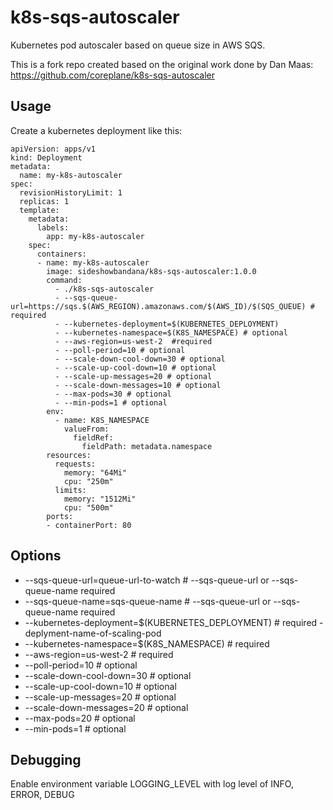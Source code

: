 # k8s-sqs-autoscaler
Kubernetes pod autoscaler based on queue size in AWS SQS.

This is a fork repo created based on the original work done by Dan Maas: https://github.com/coreplane/k8s-sqs-autoscaler

## Usage
Create a kubernetes deployment like this:
```
apiVersion: apps/v1
kind: Deployment
metadata:
  name: my-k8s-autoscaler
spec:
  revisionHistoryLimit: 1
  replicas: 1
  template:
    metadata:
      labels:
        app: my-k8s-autoscaler
    spec:
      containers:
      - name: my-k8s-autoscaler
        image: sideshowbandana/k8s-sqs-autoscaler:1.0.0
        command:
          - ./k8s-sqs-autoscaler
          - --sqs-queue-url=https://sqs.$(AWS_REGION).amazonaws.com/$(AWS_ID)/$(SQS_QUEUE) # required
          - --kubernetes-deployment=$(KUBERNETES_DEPLOYMENT)
          - --kubernetes-namespace=$(K8S_NAMESPACE) # optional
          - --aws-region=us-west-2  #required
          - --poll-period=10 # optional
          - --scale-down-cool-down=30 # optional
          - --scale-up-cool-down=10 # optional
          - --scale-up-messages=20 # optional
          - --scale-down-messages=10 # optional
          - --max-pods=30 # optional
          - --min-pods=1 # optional
        env:
          - name: K8S_NAMESPACE
            valueFrom:
              fieldRef:
                fieldPath: metadata.namespace
        resources:
          requests:
            memory: "64Mi"
            cpu: "250m"
          limits:
            memory: "1512Mi"
            cpu: "500m"
        ports:
        - containerPort: 80

```

## Options
* --sqs-queue-url=queue-url-to-watch # --sqs-queue-url or --sqs-queue-name required
* --sqs-queue-name=sqs-queue-name  # --sqs-queue-url or --sqs-queue-name required
* --kubernetes-deployment=$(KUBERNETES_DEPLOYMENT) # required - deplyment-name-of-scaling-pod
* --kubernetes-namespace=$(K8S_NAMESPACE) # required
* --aws-region=us-west-2 # required
* --poll-period=10 # optional
* --scale-down-cool-down=30 # optional
* --scale-up-cool-down=10 # optional
* --scale-up-messages=20 # optional
* --scale-down-messages=20 # optional
* --max-pods=20 # optional
* --min-pods=1 # optional


## Debugging
Enable environment variable LOGGING_LEVEL with log level of INFO, ERROR, DEBUG
